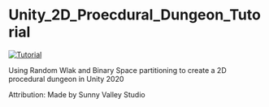 # Unity_2D_Proecdural_Dungeon_Tutorial
[![Tutorial](http://img.youtube.com/vi/-QOCX6SVFsk/hqdefault.jpg)](https://youtu.be/-QOCX6SVFsk)

<p> Using Random Wlak and Binary Space partitioning to create a 2D procedural dungeon in Unity 2020


<p>Attribution:
Made by Sunny Valley Studio
